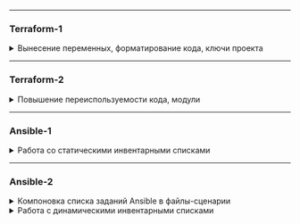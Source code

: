***
### Terraform-1

<details>
<summary>Вынесение переменных, форматирование кода, ключи проекта</summary>

1. Переменная приватного ключа 
```
${file(var.private_key_path)}
```
2. Переменная зоны 
```
${var.zone}
```
3. Форматирование конфгурационных файлов (rewrite Terraform configuration files to a canonical format and style)
```
terraform fmt
```
* 
Добавить несколько ключей можно такой инструкцией
```
resource "google_compute_project_metadata_item" "add" {
  key   = "ssh-keys"
  value = "appuser1:${file(var.public_key_path)}appuser2:${file(var.public_key_path)}"
}
```
ключи добавленные вручную будут перезаписаны

</details>

***

### Terraform-2

<details>
<summary>Повышение переиспользуемости кода, модули</summary>

1. В папке с модулями находятся файлы, ссылаясь на которые можно повысить переиспользуемсть кода
```
provider "google" {
  version = "~> 1.19"
  project = "${var.project}"
  region  = "${var.region}"
}

module "app" {
  source          = "modules/app"
  public_key_path = "${var.public_key_path}"
  zone            = "${var.zone}"
  app_disk_image  = "${var.app_disk_image}"
}

module "db" {
  source          = "modules/db"
  public_key_path = "${var.public_key_path}"
  zone            = "${var.zone}"
  db_disk_image   = "${var.db_disk_image}"
}

module "vpc" {
  source = "modules/vpc"
}
```
2. Работая с удаленными репозиториями, можно избежать многих неудобств использования локального backend
```
provider "google" {
  version = "1.4.0"
}

module "storage-bucket" {
  source  = "SweetOps/storage-bucket/google"
  version = "0.1.1"
  name    = ["storage-bucket-test", "storage-bucket-test2"]
}

output storage-bucket_url {
  value = "${module.storage-bucket.url}"
}
```

</details>

***

### Ansible-1

<details>
<summary>Работа со статическими инвентарными списками</summary>

В папке ansible можно найти инвентарный файл в трех форматах:
- ini
- yml
- json

- Спомощью [yaml-to-json-converter.py]() можно получить валидный json inventory из inventory-файла в форматe yaml
</details>

***

### Ansible-2

<details>
<summary>Компоновка списка заданий Ansible в файлы-сценарии </summary>

Импорт сценариев происходит спомощью перечисления в файле

sites.yml
```
---
- import_playbook: db.yml
- import_playbook: app.yml
- import_playbook: deploy.yml
```

Проверка плейбука
```
ansible-playbook sites.yml --ckeck
```

</details>

<details>
<summary>Работа с динамическими инвентарными списками</summary>
Пример вызова плейбука с динамическим инвентарным списком
```
ansible-playbook -i gce.py site.yml --check
```
для того, что бы инвентарный скрипт работал, необходимо получить токен и прописать в файле
gce.ini данные полученные из файла токена, который можно получить в настройках проекта gcp

```
[gce]
gce_service_account_email_address = client_email
gce_service_account_pem_file_path = /path_to_pem_file 
gce_project_id = project_id
```
добавлены ansible-provisioners в файлы сборки packer/app.json, packer/db.json
```
"provisioners": [
  {
    "type": "ansible",
    "playbook_file": "../ansible/packer_app.yml"
  }
```

</details>
